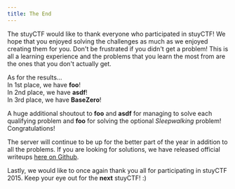 ```yaml
---
title: The End
---
```


The stuyCTF would like to thank everyone who participated in stuyCTF! We hope that you enjoyed solving the challenges as much as we enjoyed creating them for you. Don't be frustrated if you didn't get a problem! This is all a learning experience and the problems that you learn the most from are the ones that you don't actually get.

As for the results...  
In 1st place, we have **foo**!  
In 2nd place, we have **asdf**!  
In 3rd place, we have **BaseZero**!  

A huge additional shoutout to **foo** and **asdf** for managing to solve each qualifying problem and **foo** for solving the optional _Sleepwalking_ problem! Congratulations!

The server will continue to be up for the better part of the year in addition to all the problems. If you are looking for solutions, we have released official writeups [here on Github](https://github.com/stuyCTF/stuyCTF-2015).

Lastly, we would like to once again thank you all for participating in stuyCTF 2015. Keep your eye out for the **next** stuyCTF! :)
